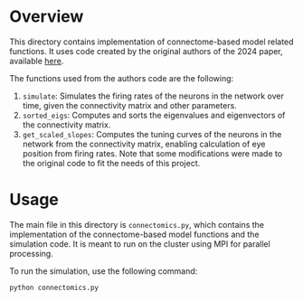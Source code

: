 # Overview

This directory contains implementation of connectome-based model related functions. It uses code created by the original authors of the 2024 paper, available [here](https://github.com/goldman-lab/Connectome-Model).

The functions used from the authors code are the following:
1. `simulate`: Simulates the firing rates of the neurons in the network over time, given the connectivity matrix and other parameters.
2. `sorted_eigs`: Computes and sorts the eigenvalues and eigenvectors of the connectivity matrix.
3. `get_scaled_slopes`: Computes the tuning curves of the neurons in the network from the connectivity matrix, enabling calculation of eye position from firing rates.
Note that some modifications were made to the original code to fit the needs of this project.

# Usage

The main file in this directory is `connectomics.py`, which contains the implementation of the connectome-based model functions and the simulation code. It is meant to run on the cluster using MPI for parallel processing.

To run the simulation, use the following command:

```bash
python connectomics.py
```
